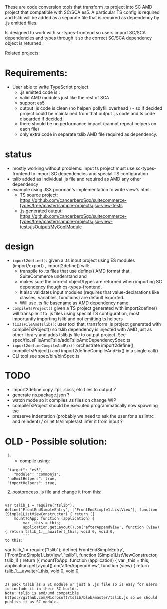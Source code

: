 These are code conversion tools that transform .ts project into SC AMD project that compatible with SC/SCA es5. A particular TS config is required and tslib will be added as a separate file that is required as dependency by .js emitted files. 

Is designed to work with sc-types-frontend so users import SC/SCA dependencies and types through it so the correct SC/SCA dependency object is returned. 

Related projects: 

# Requirements:

 * User able to write TypeScript project 
   * .js emitted code is :
   * valid AMD modules just like the rest of SCA
   * support es5
   * output .js code is clean (no helper/ pollyfill overhead ) - so if decided project could be maintained from that output .js code and ts code discarded if decided.
   * there should be no performance impact (cannot repeat helpers on each file)
   * only extra code in separate tslib AMD file required as dependency.


# status

 * mostly working without problems: input ts project must use sc-types-frontend to import SC dependencies and special TS configuration
 * tslib added as individual .js file and required as AMD any other dependency
 * example using JSX poorman's implementation to write view's html: 
   * TS source project: https://github.com/cancerberoSgx/suitecommerce-types/tree/master/sample-projects/jsx-view-tests
   * .js generated output: https://github.com/cancerberoSgx/suitecommerce-types/tree/master/sample-projects/jsx-view-tests/jsOutput/MyCoolModule

# design

 * `import2define()`: given a .ts input project using ES modules (import/export) , import2define() will:
   * transpile to .ts files that use define() AMD format that SuiteCommerce understand and 
   * makes sure the correct object/types are returned when importing SC dependency though cs-types-frontend. 
   * It also validates input modules (requires that value-declarations like classes, variables, functions) are default exported. 
   * Will use .ts fie basename as AMD dependency name. 
 * `compileTsProject()` given a TS project generated with import2define() will transpile it to .js files using special TS configuration, most importantly importing tslib and not emitting ts helpers
 * `fixJsFileAmdTslib()`: user tool that, transform .js project generated with compileTsProject() so tslib dependency is injected with AMD just as other library and adds tslib.js file to output project. See spec/fixJsFileAmdTslib/addTslibAmdDependencySpec.ts
 * `import2defineCompileAndFix()` orchestrate import2define(), compileTsProject() and import2defineCompileAndFix() in a single call()
 * CLI tool see spec/bin/binSpec.ts


 # TODO

 * import2define copy .tpl, .scss, etc files to output ?
 * generate ns.package.json ?
 * watch mode so it compiles .ts files on change WIP
 * compileTsProject should be executed programmatically now spawning tsc
 * preserve indentation (probably we need to ask the user for a eslintrc and reindent) / or let ts/simple/ast infer it from input ?




# OLD - Possible solution:

1) * compile using:

```
 "target": "es5",
    "module": "commonjs",
 "noEmitHelpers": true,
 "importHelpers": true,
```

2) postprocess .js file and change it from this:

```

var tslib_1 = require("tslib");
define('FrontEndSimpleEntry', ['FrontEndSimple1.ListView'], function (Simple1ListViewConstructor) { return ({
    mountToApp: function (application) {
        var _this = this;
        application.getLayout().on('afterAppendView', function (view) { return tslib_1.__awaiter(_this, void 0, void 0, 
        ```
to this:

```
var tslib_1 = require("tslib");
define('FrontEndSimpleEntry', ['FrontEndSimple1.ListView', 'tslib'], function (Simple1ListViewConstructor, tslib_1) { return ({
    mountToApp: function (application) {
        var _this = this;
        application.getLayout().on('afterAppendView', function (view) { return tslib_1.__awaiter(_this, void 0, void 0, 
```

3) pack tslib as a SC module or just a .js file so is easy for users to include it in their SC builds.
Note: tslib is amd/umd compatible https://github.com/Microsoft/tslib/blob/master/tslib.js so we should publish it as SC module. 

